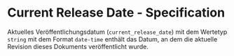# Current Release Date - Specification

Aktuelles Veröffentlichungsdatum (`current_release_date`) mit dem Wertetyp `string` mit dem Format `date-time` enthält das Datum, an dem die aktuelle Revision dieses Dokuments veröffentlicht wurde.
